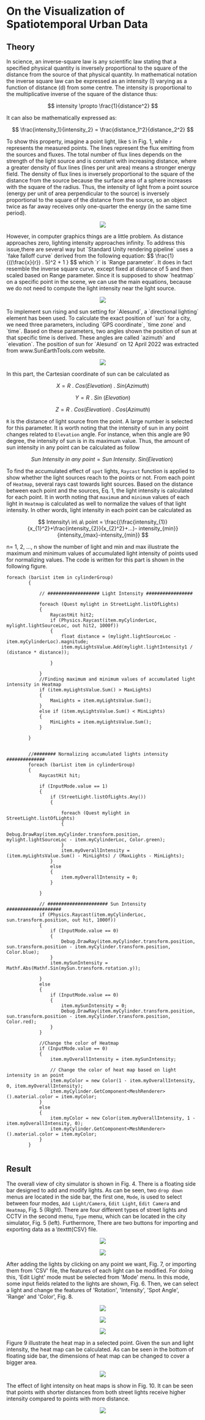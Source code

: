 # On the Visualization of Spatiotemporal Urban Data

## Theory

In science, an inverse-square law is any scientific law stating that a specified physical quantity is inversely proportional to the square of the distance from the source of that physical quantity. In mathematical notation the inverse square law can be expressed as an intensity (I) varying as a function of distance (d) from some centre. The intensity is proportional to the multiplicative inverse of the square of the distance thus:
 
$$ intensity \propto \frac{1}{distance^2} $$

It can also be mathematically expressed as:

$$ \frac{intensity_1}{intensity_2} = \frac{distance_1^2}{distance_2^2} $$

To show this property, imagine a point light, like `S` in Fig. 1, while `r` represents the measured points. The lines represent the flux emitting from the sources and fluxes. The total number of flux lines depends on the strength of the light source and is constant with increasing distance, where a greater density of flux lines (lines per unit area) means a stronger energy field. The density of flux lines is inversely proportional to the square of the distance from the source because the surface area of a sphere increases with the square of the radius. Thus, the intensity of light from a point source (energy per unit of area perpendicular to the source) is inversely proportional to the square of the distance from the source, so an object twice as far away receives only one-quarter the energy (in the same time period).
<p align="center">
<img  src="./Images/pointLight.png">
</p>
However, in computer graphics things are a little problem. As distance approaches zero, lighting intensity approaches infinity. To address this issue,there are several way but `Standard Unity rendering pipeline` uses a `fake falloff curve` derived from the following equation:
$$ \frac{1}{((\frac{x}{r}) . 5)^2 + 1 } $$
which `r` is `Range parameter`. It does in fact resemble the inverse square curve, except fixed at distance of 5 and then scaled based on Range parameter.
Since it is supposed to show `heatmap` on a specific point in the scene, we can use the main equations, because we do not need to compute the light intensity near the light source.
<p align="center">
<img src="./Images/sunPosition.png">
</p>
To implement sun rising and sun setting for `Alesund`, a `directional lighting` element has been used. To calculate the exact position of `sun` for a city, we need three parameters, including `GPS coordinate`, `time zone` and `time`. Based on these parameters, two angles shown the position of sun at that specific time is derived. These angles are called `azimuth` and `elevation`. The position of sun for `Alesund` on 12 April 2022 was extracted from www.SunEarthTools.com website.
<p align="center">
<img src="./Images/Untitled.png">
</p>
In this part, the Cartesian coordinate of sun can be calculated as

$$ X = R \ . \ Cos ( Elevation) \ . \ Sin(Azimuth) $$

$$ Y = R \ . \ Sin \ (Elevation) $$

$$ Z = R \ . \ Cos ( Elevation) \ . \ Cos (Azimuth) $$

`R` is the distance of light source from the point. A large number is selected for this parameter. It is worth noting that the intensity of sun in any point changes related to `Elevation` angle. For instance, when this angle are 90 degree, the intensity of sun is in its maximum value. Thus, the amount of sun intensity in any point can be calculated as follow

$$ {Sun \ Intensity \ in \ any \ point  = Sun\ Intensity. \ Sin ( Elevation) \ } $$

To find the accumulated effect of `spot` lights, `Raycast` function is applied to show whether the light sources reach to the points or not. From each point of `Heatmap`, several rays cast towards light sources. Based on the distance between each point and the sources, Eq. 1, the light intensity is calculated for each point. It in worth noting that `maximum` and `minimum` values of each light in `Heatmap` is calculated as well to normalize the values of that light intensity. In other words, light intensity in each point can be calculated as   

$$ Intensity\ in\ a\ point = \frac{(\frac{intensity_{1}}{x_{1}^2}+\frac{intensity_{2}}{x_{2}^2}+...)- intensity_{min}}{intensity_{max}-intensity_{min}} $$

n= 1, 2, ..., n show the number of light and min and max illustrate the maximum and minimum values of accumulated light intensity of points used for normalizing values. The code is written for this part is shown in the following figure.    

```batch
foreach (barList item in cylinderGroup)
        {

            // ################### Light Intensity #################

            foreach (Quest mylight in StreetLight.listOfLights)
            {
                RaycastHit hit2;
                if (Physics.Raycast(item.myCylinderLoc, mylight.lightSourceLoc, out hit2, 1000f))
                {
                    float distance = (mylight.lightSourceLoc - item.myCylinderLoc).magnitude;
                    item.myLightsValue.Add(mylight.lightIntensity1 / (distance * distance));

                }

            }
            //Finding maximum and minimum values of accumulated light intensity in Heatmap
            if (item.myLightsValue.Sum() > MaxLights)
            {
                MaxLights = item.myLightsValue.Sum();
            }
            else if (item.myLightsValue.Sum() < MinLights)
            {
                MinLights = item.myLightsValue.Sum();
            }

        }


        //######## Normalizing accumulated lights intensity ##############
        foreach (barList item in cylinderGroup)
        {
            RaycastHit hit;

            if (InputMode.value == 1)
            {
                if (StreetLight.listOfLights.Any())
                {

                    foreach (Quest mylight in StreetLight.listOfLights)
                    {
                        Debug.DrawRay(item.myCylinder.transform.position, mylight.lightSourceLoc - item.myCylinderLoc, Color.green);
                    }
                    item.myOverallIntensity = (item.myLightsValue.Sum() - MinLights) / (MaxLights - MinLights);
                }
                else
                {
                    item.myOverallIntensity = 0;
                }

            }

            // ###################### Sun Intensity #################### 
            if (Physics.Raycast(item.myCylinderLoc, sun.transform.position, out hit, 1000f))
            {
                if (InputMode.value == 0)
                {
                    Debug.DrawRay(item.myCylinder.transform.position, sun.transform.position - item.myCylinder.transform.position, Color.blue);
                }
                item.mySunIntensity = Mathf.Abs(Mathf.Sin(mySun.transform.rotation.y));

            }
            else
            {
                if (InputMode.value == 0)
                {
                    item.mySunIntensity = 0;
                    Debug.DrawRay(item.myCylinder.transform.position, sun.transform.position - item.myCylinder.transform.position, Color.red);
                }
            }

            //Change the color of Heatmap
            if (InputMode.value == 0)
            {
                item.myOverallIntensity = item.mySunIntensity;

                // Change the color of heat map based on light intensity in an point 
                item.myColor = new Color(1 - item.myOverallIntensity, 0, item.myOverallIntensity);
                item.myCylinder.GetComponent<MeshRenderer>().material.color = item.myColor;
            }
            else
            {
                item.myColor = new Color(item.myOverallIntensity, 1 - item.myOverallIntensity, 0);
                item.myCylinder.GetComponent<MeshRenderer>().material.color = item.myColor;
            }
        }
    
```


## Result
The overall view of city simulator is shown in Fig. 4. There is a floating side bar designed to add and modify lights. As can be seen, two `drop down` menus are located in the side bar, the first one, `Mode`, is used to select between four modes, `Add Light/Camera`, `Edit Light`, `Edit Camera` and `Heatmap`, Fig. 5 (Right). There are four different types of street lights and CCTV in the second menu, `Type` menu, which can be located in the city simulator, Fig. 5 (left). Furthermore, There are two buttons for importing and exporting data as a \texttt{CSV} file.

<p align="center">
<img src="./Images/Fig1.jpg">
</p>
<p align="center">
<img src="./Images/Fig5.jpg">
</p>
After adding the lights by clicking on any point we want, Fig. 7,  or importing them from 'CSV' file, the features of each light can be modified. For doing this, 'Edit Light' mode must be selected from 'Mode' menu. In this mode, some input fields related to the lights are shown, Fig. 6. Then, we can select a light and change the features of 'Rotation', 'Intensity', 'Spot Angle', 'Range' and 'Color', Fig. 8.
<p align="center">
<img src="./Images/Fig2.jpg">
</p>

<p align="center">
<img src="./Images/Fig3.jpg">
</p>

<p align="center">
<img src="./Images/Fig4.jpg">
</p>

Figure 9 illustrate the heat map in a selected point. Given the sun and light intensity, the heat map can be calculated. As can be seen in the bottom of floating side bar, the dimensions of heat map can be changed to cover a bigger area.
<p align="center">
<img src="./Images/Heatmap.png">
</p>

The effect of light intensity on heat maps is show in Fig. 10. It can be seen that points with shorter distances from both street lights receive higher intensity compared to points with more distance.
<p align="center">
<img src="./Images/Heatmap_light.png">
</p>

